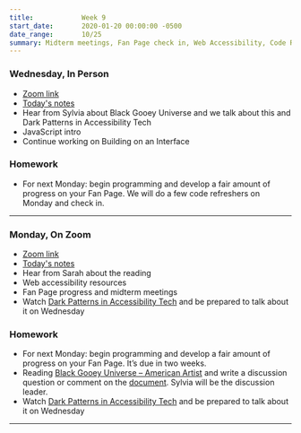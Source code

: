 ```yaml
---
title:            Week 9
start_date:       2020-01-20 00:00:00 -0500
date_range:       10/25
summary: Midterm meetings, Fan Page check in, Web Accessibility, Code Review, Intro to JavaScript
---
```


### Wednesday, In Person

- [Zoom link](https://zoom.us/j/7047994536?pwd=RThBZ0oyWHd5M2RZcmFNQUVwUFJHUT09) 
- [Today's notes](https://paper.dropbox.com/doc/Penn-Week-9b-Intro-to-JavaScript--BVCYM7yljIa2WtUEFpkpKpmtAQ-6ojvOdzlOj8TluzsM5nfV)
- Hear from Sylvia about Black Gooey Universe and we talk about this and Dark Patterns in Accessibility Tech
- JavaScript intro
- Continue working on Building on an Interface

### Homework

- For next Monday: begin programming and develop a fair amount of progress on your Fan Page. We will do a few code refreshers on Monday and check in.


---


### Monday, On Zoom

- [Zoom link](https://zoom.us/j/7047994536?pwd=RThBZ0oyWHd5M2RZcmFNQUVwUFJHUT09) 
- [Today's notes](https://paper.dropbox.com/doc/Penn-Week-9a-Web-Accessibility--BU4Nf5t0k04SFmwd5Oy4mJSSAQ-Ba6JWAwSMbncf7u9mQeln)
- Hear from Sarah about the reading
- Web accessibility resources
- Fan Page progress and midterm meetings
- Watch [Dark Patterns in Accessibility Tech](https://datasociety.net/library/dark-patterns-in-accessibility-tech/) and be prepared to talk about it on Wednesday


### Homework

- For next Monday: begin programming and develop a fair amount of progress on your Fan Page. It&rsquo;s due in two weeks.
- Reading [Black Gooey Universe – American Artist](https://unbag.net/end/black-gooey-universe) and write a discussion question or comment on the [document](https://paper.dropbox.com/doc/Penn-Art-of-Web-F21-Reading-Reflections--BTnHYPjTk_pbD8IK7pD8MPImAQ-DPFsc5O6umbnRZ94cZyFY). Sylvia will be the discussion leader.
- Watch [Dark Patterns in Accessibility Tech](https://datasociety.net/library/dark-patterns-in-accessibility-tech/) and be prepared to talk about it on Wednesday


---
